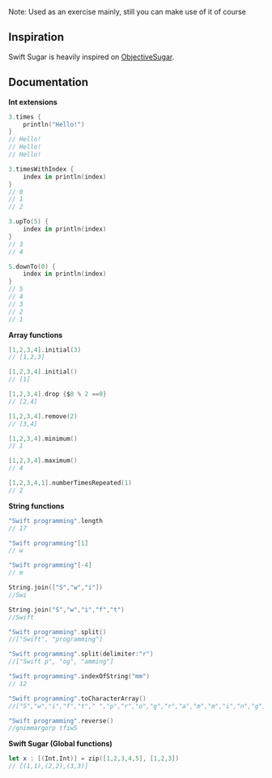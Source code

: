 Note: Used as an exercise mainly, still you can make use of it of course

## Inspiration

Swift Sugar is heavily inspired on [ObjectiveSugar](https://github.com/supermarin/ObjectiveSugar). 

## Documentation

**Int extensions** 

``` swift
3.times {
    println("Hello!")
}
// Hello!
// Hello!
// Hello!
```

``` swift
3.timesWithIndex {
    index in println(index)
}
// 0
// 1
// 2
```

``` swift
3.upTo(5) {
    index in println(index)
}
// 3
// 4
```

``` swift
5.downTo(0) {
    index in println(index)
}
// 5
// 4
// 3
// 2
// 1
```

**Array functions** 
``` swift
[1,2,3,4].initial(3)
// [1,2,3]
```

``` swift
[1,2,3,4].initial()
// [1]
```

``` swift
[1,2,3,4].drop {$0 % 2 ==0}
// [2,4]
```

``` swift
[1,2,3,4].remove(2)
// [3,4]
```

``` swift
[1,2,3,4].minimum()
// 1
```

``` swift
[1,2,3,4].maximum()
// 4
```

``` swift
[1,2,3,4,1].numberTimesRepeated(1)
// 2
```

**String functions** 

``` swift
"Swift programming".length
// 17
```

``` swift
"Swift programming"[1]
// w
```

``` swift
"Swift programming"[-4]
// m
```

``` swift
String.join(["S","w","i"])
//Swi
```

``` swift
String.join("S","w","i","f","t")
//Swift
```

``` swift
"Swift programming".split()
//["Swift", "programming"]
```

``` swift
"Swift programming".split(delimiter:"r")
//["Swift p", "og", "amming"]
```

``` swift
"Swift programming".indexOfString("mm")
// 12
```

``` swift
"Swift programming".toCharacterArray()
//["S","w","i","f","t"," ","p","r","o","g","r","a","m","m","i","n","g"]
```

``` swift
"Swift programming".reverse()
//gnimmargorp tfiwS
```

**Swift Sugar (Global functions)** 

``` swift
let x : [(Int,Int)] = zip([1,2,3,4,5], [1,2,3])
// [(1,1),(2,2),(3,3)]
```
